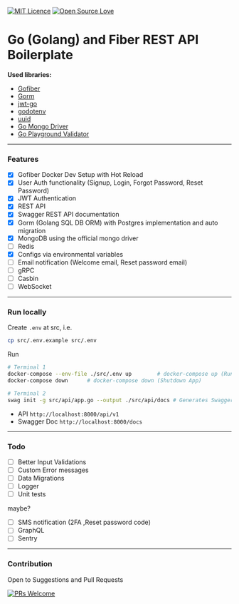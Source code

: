 [![MIT Licence](https://badges.frapsoft.com/os/mit/mit.png?v=103)](https://opensource.org/licenses/mit-license.php)
[![Open Source Love](https://badges.frapsoft.com/os/v1/open-source.svg?v=103)](https://github.com/ellerbrock/open-source-badges/)

# Go (Golang) and Fiber REST API Boilerplate

**Used libraries:**

- [Gofiber](https://gofiber.io/)
- [Gorm](https://gorm.io/)
- [jwt-go](https://pkg.go.dev/gopkg.in/dgrijalva/jwt-go.v3?tab=doc)
- [godotenv](https://pkg.go.dev/github.com/joho/godotenv?tab=doc)
- [uuid](github.com/google/uuid)
- [Go Mongo Driver](go.mongodb.org/mongo-driver)
- [Go Playground Validator](github.com/go-playground/validator/v10)

---

### Features

- [x] Gofiber Docker Dev Setup with Hot Reload
- [x] User Auth functionality (Signup, Login, Forgot Password, Reset Password)
- [x] JWT Authentication
- [x] REST API
- [x] Swagger REST API documentation
- [x] Gorm (Golang SQL DB ORM) with Postgres implementation and auto migration
- [x] MongoDB using the official mongo driver
- [ ] Redis
- [x] Configs via environmental variables
- [ ] Email notification (Welcome email, Reset password email)
- [ ] gRPC
- [ ] Casbin
- [ ] WebSocket

---

### Run locally

Create `.env` at src, i.e.

```sh
cp src/.env.example src/.env
```

Run

```sh
# Terminal 1
docker-compose --env-file ./src/.env up        # docker-compose up (Run App With AutoReload)
docker-compose down      # docker-compose down (Shutdown App)

# Terminal 2
swag init -g src/api/app.go --output ./src/api/docs # Generates Swagger
```

- API `http://localhost:8000/api/v1`
- Swagger Doc `http://localhost:8000/docs`

---

### Todo

- [ ] Better Input Validations
- [ ] Custom Error messages
- [ ] Data Migrations
- [ ] Logger
- [ ] Unit tests

maybe?

- [ ] SMS notification (2FA ,Reset password code)
- [ ] GraphQL
- [ ] Sentry

---

### Contribution

Open to Suggestions and Pull Requests

[![PRs Welcome](https://img.shields.io/badge/PRs-welcome-brightgreen.svg?style=flat-square)](http://makeapullrequest.com)
